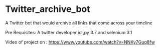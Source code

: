 # Twitter_archive_bot
A Twitter bot that would archive all links that come across your timeline

Pre Requisites: A twitter developer id ,py 3.7 and selenium 3.1

Video of project on : https://www.youtube.com/watch?v=NNKy7Guq8fw
